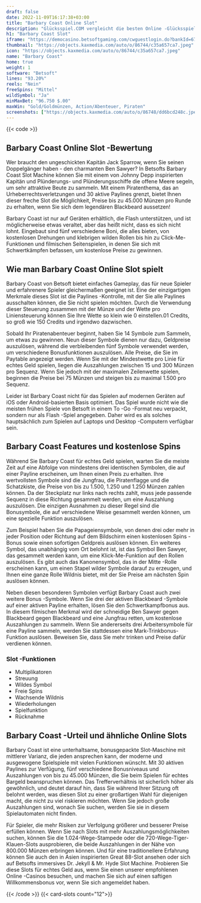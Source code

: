 ```yaml
---
draft: false
date: 2022-11-09T16:17:38+03:00
title: "Barbary Coast Online Slot"
description: "Glücksspiel.COM vergleicht die besten Online -Glücksspiel -Sites und -spiele der Kanada.  Unabhängige Produktbewertungen und exklusive Anmeldeangebote. Jetzt spielen!"
h1: "Barbary Coast Slot"
iframe: "https://democasino.betsoftgaming.com/cwguestlogin.do?bankId=675&gameId=194"
thumbnail: "https://objects.kaxmedia.com/auto/o/86744/c35a657ca7.jpeg"
icon: "https://objects.kaxmedia.com/auto/o/86744/c35a657ca7.jpeg"
name: "Barbary Coast"
home: true
weight: 1
software: "Betsoft"
lines: "93.20%"
reels: "Nein"
freeSpins: "Mittel"
wildSymbol: "Ja"
minMaxBet: "96.750 $.00"
maxWin: "Gold/Goldmünzen, Action/Abenteuer, Piraten"
screenshots: ["https://objects.kaxmedia.com/auto/o/86748/dd6bcd248c.jpeg"]
---
```


{{< code >}}<h2>Barbary Coast Online Slot -Bewertung</h2><p>Wer braucht den ungeschickten Kapitän Jack Sparrow, wenn Sie seinen Doppelgänger haben - den charmanten Ben Sawyer? In Betsofts Barbary Coast Slot Machine können Sie mit einem von Johnny Depp inspirierten Kapitän und Plünderungs- und Plünderungsschiffe die offene Meere segeln, um sehr attraktive Beute zu sammeln. Mit einem Piratenthema, das an Urheberrechtsverletzungen und 30 aktive Paylines grenzt, bietet Ihnen dieser freche Slot die Möglichkeit, Preise bis zu 45.000 Münzen pro Runde zu erhalten, wenn Sie sich dem legendären Blackbeard aussetzen!</p><p>Barbary Coast ist nur auf Geräten erhältlich, die Flash unterstützen, und ist möglicherweise etwas veraltet, aber das heißt nicht, dass es sich nicht lohnt. Eingebaut sind fünf verschiedene Boni, die alles bieten, von kostenlosen Drehungen und klebrigen wilden Rollen bis hin zu Click-Me-Funktionen und filmischen Seitenspielen, in denen Sie sich mit Schwertkämpfen befassen, um kostenlose Preise zu gewinnen.</p><h2>Wie man Barbary Coast Online Slot spielt</h2><p>Barbary Coast von Betsoft bietet einfaches Gameplay, das für neue Spieler und erfahrenere Spieler gleichermaßen geeignet ist. Eine der einzigartigen Merkmale dieses Slot ist die Paylines -Kontrolle, mit der Sie alle Paylines ausschalten können, die Sie nicht spielen möchten. Durch die Verwendung dieser Steuerung zusammen mit der Münze und der Wette pro Liniensteuerung können Sie Ihre Wette so klein wie 0 einstellen.01 Credits, so groß wie 150 Credits und irgendwo dazwischen.</p><p>Sobald Ihr Piratenabenteuer beginnt, haben Sie 14 Symbole zum Sammeln, um etwas zu gewinnen. Neun dieser Symbole dienen nur dazu, Geldpreise auszulösen, während die verbleibenden fünf Symbole verwendet werden, um verschiedene Bonusfunktionen auszulösen. Alle Preise, die Sie im Paytable angezeigt werden. Wenn Sie mit der Mindestwette pro Linie für echtes Geld spielen, liegen die Auszahlungen zwischen 15 und 300 Münzen pro Sequenz. Wenn Sie jedoch mit der maximalen Zeilenwette spielen, beginnen die Preise bei 75 Münzen und steigen bis zu maximal 1.500 pro Sequenz.</p><p>Leider ist Barbary Coast nicht für das Spielen auf modernen Geräten auf iOS oder Android-basierten Basis optimiert. Das Spiel wurde nicht wie die meisten frühen Spiele von Betsoft in einem To -Go -Format neu verpackt, sondern nur als Flash -Spiel angegeben. Daher wird es als solches hauptsächlich zum Spielen auf Laptops und Desktop -Computern verfügbar sein.</p><h2>Barbary Coast Features und kostenlose Spins</h2><p>Während Sie Barbary Coast für echtes Geld spielen, warten Sie die meiste Zeit auf eine Abfolge von mindestens drei identischen Symbolen, die auf einer Payline erscheinen, um Ihnen einen Preis zu erhalten. Ihre wertvollsten Symbole sind die Jungfrau, die Piratenflagge und die Schatzkiste, die Preise von bis zu 1.500, 1.250 und 1.250 Münzen zahlen können. Da der Steckplatz nur links nach rechts zahlt, muss jede passende Sequenz in diese Richtung gesammelt werden, um eine Auszahlung auszulösen. Die einzigen Ausnahmen zu dieser Regel sind die Bonusymbole, die auf verschiedene Weise gesammelt werden können, um eine spezielle Funktion auszulösen.</p><p>Zum Beispiel haben Sie die Papageiensymbole, von denen drei oder mehr in jeder Position oder Richtung auf dem Bildschirm einen kostenlosen Spins -Bonus sowie einen sofortigen Geldpreis auslösen können. Ein weiteres Symbol, das unabhängig vom Ort belohnt ist, ist das Symbol Ben Sawyer, das gesammelt werden kann, um eine Klick-Me-Funktion auf den Rollen auszulösen. Es gibt auch das Kanonensymbol, das in der Mitte -Rolle erscheinen kann, um einen Stapel wilder Symbole darauf zu erzeugen, und Ihnen eine ganze Rolle Wildnis bietet, mit der Sie Preise am nächsten Spin auslösen können.</p><p>Neben diesen besonderen Symbolen verfügt Barbary Coast auch zwei weitere Bonus -Symbole. Wenn Sie drei der aktiven Blackbeard -Symbole auf einer aktiven Payline erhalten, lösen Sie den Schwertkampfbonus aus. In diesem filmischen Merkmal wird der schneidige Ben Sawyer gegen Blackbeard gegen Blackbeard und eine Jungfrau retten, um kostenlose Auszahlungen zu sammeln. Wenn Sie andererseits drei Arbeitersymbole für eine Payline sammeln, werden Sie stattdessen eine Mark-Trinkbonus-Funktion auslösen. Beweisen Sie, dass Sie mehr trinken und Preise dafür verdienen können.</p><h3>
Slot -Funktionen</h3><ul>
<li></span>
Multiplikatoren</li>
<li></span>
Streuung</li>
<li></span>
Wildes Symbol</li>
<li></span>
Freie Spins</li>
<li></span>
Wachsende Wildnis</li>
<li></span>
Wiederholungen</li>
<li></span>
Spielfunktion</li>
<li></span>
Rücknahme</li></ul><h2>Barbary Coast -Urteil und ähnliche Online Slots</h2><p>Barbary Coast ist eine unterhaltsame, bonusgepackte Slot-Maschine mit mittlerer Varianz, die jeden ansprechen kann, der moderne und ausgewogene Spielspiele mit vielen Funktionen wünscht. Mit 30 aktiven Paylines zur Verfügung, fünf verschiedene Bonusniveaus und Auszahlungen von bis zu 45.000 Münzen, die Sie beim Spielen für echtes Bargeld beanspruchen können. Das Trefferverhältnis ist sicherlich höher als gewöhnlich, und deutet darauf hin, dass Sie während Ihrer Sitzung oft belohnt werden, was diesen Slot zu einer großartigen Wahl für diejenigen macht, die nicht zu viel riskieren möchten. Wenn Sie jedoch große Auszahlungen sind, wonach Sie suchen, werden Sie sie in diesem Spielautomaten nicht finden.</p><p>Für Spieler, die mehr Risiken zur Verfolgung größerer und besserer Preise erfüllen können. Wenn Sie nach Slots mit mehr Auszahlungsmöglichkeiten suchen, können Sie die 1.024-Wege-Stampede oder die 720-Wege-Tiger-Klauen-Slots ausprobieren, die beide Auszahlungen in der Nähe von 800.000 Münzen erbringen können. Und für eine traditionellere Erfahrung können Sie auch den in Asien inspirierten Great 88-Slot ansehen oder sich auf Betsofts immersives Dr. Jekyll & Mr. Hyde Slot Machine. Probieren Sie diese Slots für echtes Geld aus, wenn Sie einen unserer empfohlenen Online -Casinos besuchen, und machen Sie sich auf einen saftigen Willkommensbonus vor, wenn Sie sich angemeldet haben.</p>{{< /code >}}
{{< card-slots count="12">}}